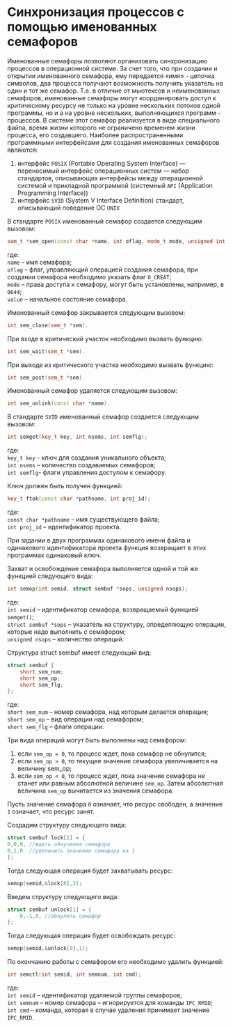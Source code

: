 # Синхронизация процессов с помощью именованных семафоров

Именованные семафоры позволяют организовать синхронизацию процессов в операционной системе. За счет того, что при создании и открытии именованного семафора, ему передается «имя» - цепочка символов, два процесса получают возможность получить указатель на один и тот же семафор. Т.е. в отличие от мьютексов и неименованных семафоров, именованные семафоры могут координировать доступ к критическому ресурсу не только на уровне нескольких потоков одной программы, но и а на уровне нескольких, выполняющихся программ - процессов.
В системе этот семафор реализуется в виде специального файла, время жизни которого не ограничено временем жизни процесса, его создавшего.
Наиболее распространенными программными интерфейсами для создания именованных семафоров являются:


1.	интерфейс `POSIX` (Portable Operating System Interface) — переносимый интерфейс операционных систем — набор стандартов, описывающих интерфейсы между операционной системой и прикладной программой (системный `API`  (Application Programming Interface)) 
2.	интерфейс `SVID` (System V Interface Definition) стандарт, описывающий поведение ОС `UNIX` 

В стандарте `POSIX` именованный семафор создается следующим вызовом:
```C++
sem_t *sem_open(const char *name, int oflag, mode_t mode, unsigned int value)
```
где:</br>
`name` – имя семафора;</br>
`oflag` – флаг, управляющий операцией создания семафора, при создании семафора необходимо указать флаг `O_CREAT`;</br>
`mode` – права доступа к семафору, могут быть установлены, например, в `0644`;</br>
`value` – начальное состояние семафора.</br>

Именованный семафор закрывается следующим вызовом:
```C++
int sem_close(sem_t *sem).
```
При входе в критический участок необходимо вызвать функцию:
```C++
int sem_wait(sem_t *sem).
```
При выходе из критического участка необходимо вызвать функцию:
```C++
int sem_post(sem_t *sem).
```
Именованный семафор удаляется следующим вызовом:
```C++
int sem_unlink(const char *name).
```
В стандарте `SVID` именованный семафор создается следующим вызовом:
```C++
int semget(key_t key, int nsems, int semflg);
```
где:</br>
`key_t key` - ключ для создания уникального объекта;</br>
`int nsems` – количество создаваемых семафоров;</br>
`int semflg`-  флаги управления доступом к семафору.</br>

Ключ должен быть получен функцией:
```C++
key_t ftok(const char *pathname, int proj_id);
```
где:</br>
`const char *pathname` – имя существующего файла;</br>
`int proj_id` – идентификатор проекта.</br>

При задании в двух программах одинакового имени файла и одинакового идентификатора проекта функция возвращает в этих программах одинаковый ключ. 

Захват и освобождение семафора выполняется одной и той же функцией следующего вида:
```C++
int semop(int semid, struct sembuf *sops, unsigned nsops);
```
где:</br>
`int semid` – идентификатор семафора, возвращаемый функцией `semget()`;</br>
`struct sembuf *sops` – указатель на структуру, определяющую операции, которые надо выполнить с семафором;</br>
`unsigned nsops` – количество операций.</br>

Структура struct sembuf имеет следующий вид:
```C++
struct sembuf {
    short sem_num;
    short sem_op;
    short sem_flg;
};
```
где:</br>
`short sem_num` – номер семафора, над которым делается операция;</br>
`short sem_op` – вид операции над семафором;</br>
`short sem_flg` – флаги операции.</br>

Три вида операций могут быть выполнены над семафором:
1.	если `sem_op = 0`, то процесс ждет, пока семафор не обнулится;
2.	если `sem_op > 0`, то текущее значение семафора увеличивается на величину sem_op;
3.	если `sem_op < 0`, то процесс ждет, пока значение семафора не станет или равным абсолютной величине `sem_op`. Затем абсолютная величина `sem_op` вычитается из значения семафора.

Пусть значение семафора `0` означает, что ресурс свободен, а значение `1` означает, что ресурс занят.

Создадим структуру следующего вида:
```C++
struct sembuf lock[2] = {
0,0,0, //ждать обнуления семафора
0,1,0  //увеличить значение семафора на 1
};
```
Тогда следующая операция будет захватывать ресурс:
```C++
semop(semid,&lock[0],2);
```
Введем структуру следующего вида:
```C++
struct sembuf unlock[1] = {
    0,-1,0, //обнулить семафор
};
```
Тогда следующая операция будет освобождать ресурс:
```C++
semop(semid,&unlock[0],1);
```
По окончанию работы с семафором его необходимо удалить функцией:
```C++
int semctl(int semid, int semnum, int cmd);
```
где:</br>
`int semid` – идентификатор удаляемой группы семафоров;</br>
`int semnum` – номер семафора – игнорируется для команды `IPC_RMID`;</br>
`int cmd` – команда, которая в случае удаления принимает значение `IPC_RMID`.</br>
